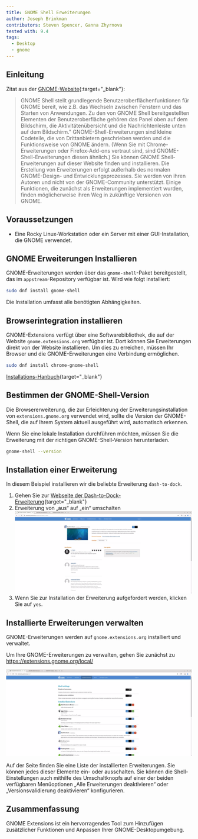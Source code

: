 ```yaml
---
title: GNOME Shell Erweiterungen
author: Joseph Brinkman
contributors: Steven Spencer, Ganna Zhyrnova
tested with: 9.4
tags:
  - Desktop
  - gnome
---
```


## Einleitung

Zitat aus der [GNOME-Website](https://extensions.gnome.org/about/){:target="_blank"}:

> GNOME Shell stellt grundlegende Benutzeroberflächenfunktionen für GNOME bereit, wie z.B. das Wechseln zwischen Fenstern und das Starten von Anwendungen. Zu den von GNOME Shell bereitgestellten Elementen der Benutzeroberfläche gehören das Panel oben auf dem Bildschirm, die Aktivitätenübersicht und die Nachrichtenleiste unten auf dem Bildschirm."
> GNOME-Shell-Erweiterungen sind kleine Codeteile, die von Drittanbietern geschrieben werden und die Funktionsweise von GNOME ändern. (Wenn Sie mit Chrome-Erweiterungen oder Firefox-Add-ons vertraut sind, sind GNOME-Shell-Erweiterungen diesen ähnlich.) Sie können GNOME Shell-Erweiterungen auf dieser Website finden und installieren.
> Die Erstellung von Erweiterungen erfolgt außerhalb des normalen GNOME-Design- und Entwicklungsprozesses. Sie werden von ihren Autoren und nicht von der GNOME-Community unterstützt. Einige Funktionen, die zunächst als Erweiterungen implementiert wurden, finden möglicherweise ihren Weg in zukünftige Versionen von GNOME.

## Voraussetzungen

- Eine Rocky Linux-Workstation oder ein Server mit einer GUI-Installation, die GNOME verwendet.

## GNOME Erweiterungen Installieren

GNOME-Erweiterungen werden über das `gnome-shell`-Paket bereitgestellt, das im `appstream`-Repository verfügbar ist. Wird wie folgt installiert:

```bash
sudo dnf install gnome-shell
```

Die Installation umfasst alle benötigten Abhängigkeiten.

## Browserintegration installieren

GNOME-Extensions verfügt über eine Softwarebibliothek, die auf der Website `gnome.extensions.org` verfügbar ist. Dort können Sie Erweiterungen direkt von der Website installieren. Um dies zu erreichen, müssen Ihr Browser und die GNOME-Erweiterungen eine Verbindung ermöglichen.

```bash
sudo dnf install chrome-gnome-shell
```

[Installations-Hanbuch](https://gnome.pages.gitlab.gnome.org/gnome-browser-integration/pages/installation-guide.html){target="_blank"}

## Bestimmen der GNOME-Shell-Version

Die Browsererweiterung, die zur Erleichterung der Erweiterungsinstallation von `extensions.gnome.org` verwendet wird, sollte die Version der GNOME-Shell, die auf Ihrem System aktuell ausgeführt wird, automatisch erkennen.

Wenn Sie eine lokale Installation durchführen möchten, müssen Sie die Erweiterung mit der richtigen GNOME-Shell-Version herunterladen.

```bash
gnome-shell --version
```

## Installation einer Erweiterung

In diesem Beispiel installieren wir die beliebte Erweiterung `dash-to-dock`.

1. Gehen Sie zur [Webseite der Dash-to-Dock-Erweiterung](https://extensions.gnome.org/extension/307/dash-to-dock/){target="_blank"}
2. Erweiterung von „aus“ auf „ein“ umschalten
   ![Erweiterung umschalten](images/gnome_extensions_images/gnome-shell-extensions-toggle-btn.webp)
3. Wenn Sie zur Installation der Erweiterung aufgefordert werden, klicken Sie auf `yes`.

## Installierte Erweiterungen verwalten

GNOME-Erweiterungen werden auf `gnome.extensions.org` installiert und verwaltet.

Um Ihre GNOME-Erweiterungen zu verwalten, gehen Sie zunächst zu https://extensions.gnome.org/local/

![Manage GNOME extensions](images/gnome_extensions_images/gnome-shell-installed-extensions.webp)

Auf der Seite finden Sie eine Liste der installierten Erweiterungen. Sie können jedes dieser Elemente ein- oder ausschalten. Sie können die Shell-Einstellungen auch mithilfe des Umschaltknopfs auf einer der beiden verfügbaren Menüoptionen „Alle Erweiterungen deaktivieren“ oder „Versionsvalidierung deaktivieren“ konfigurieren.

## Zusammenfassung

GNOME Extensions ist ein hervorragendes Tool zum Hinzufügen zusätzlicher Funktionen und Anpassen Ihrer GNOME-Desktopumgebung.
